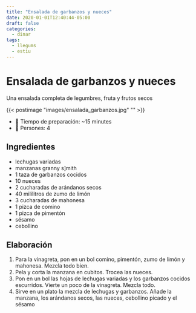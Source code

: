 ```yaml
---
title: "Ensalada de garbanzos y nueces"
date: 2020-01-01T12:40:44-05:00
draft: false
categories: 
  - dinar 
tags: 
  - llegums 
  - estiu
---
```


# Ensalada de garbanzos y nueces

Una ensalada completa de legumbres, fruta y frutos secos

{{< postimage "images/ensalada_garbanzos.jpg" "" >}}

- 🍳 Tiempo de preparación: ~15 minutes
- 🍴 Persones: 4

## Ingredientes

- lechugas variadas
- manzanas granny s]mith
- 1 taza de garbanzos cocidos
- 10 nueces
- 2 cucharadas de arándanos secos
- 40 mililitros de zumo de limón
- 3 cucharadas de mahonesa
- 1 pizca de comino
- 1 pizca de pimentón
- sésamo
- cebollino

## Elaboración 

1. Para la vinagreta, pon en un bol comino, pimentón, zumo de limón y mahonesa. Mezcla todo bien.
2. Pela y corta la manzana en cubitos. Trocea las nueces.
3. Pon en un bol las hojas de lechugas variadas y los garbanzos cocidos escurridos. Vierte un poco de la vinagreta. Mezcla todo.
4. Sirve en un plato la mezcla de lechugas y garbanzos. Añade la manzana, los arándanos secos, las nueces, cebollino picado y el sésamo

